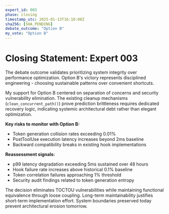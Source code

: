 ```yaml
---
expert_id: 003
phase: closing
timestamp_utc: 2025-01-13T16:10:00Z
sha256: [SHA_PENDING]
debate_outcome: "Option B"
my_vote: "Option B"
---
```


# Closing Statement: Expert 003

The debate outcome validates prioritizing system integrity over performance optimization. Option B's victory represents disciplined engineering - choosing sustainable patterns over convenient shortcuts.

My support for Option B centered on separation of concerns and security vulnerability elimination. The existing cleanup mechanisms (`clean_concurrent_path()`) prove prediction brittleness requires dedicated recovery logic, indicating systemic architectural debt rather than elegant optimization.

**Key risks to monitor with Option B:**
- Token generation collision rates exceeding 0.01%
- PostToolUse execution latency increases beyond 2ms baseline
- Backward compatibility breaks in existing hook implementations

**Reassessment signals:**
- p99 latency degradation exceeding 5ms sustained over 48 hours
- Hook failure rate increases above historical 0.1% baseline
- Token correlation failures approaching 1% threshold
- Security audit findings related to token generation entropy

The decision eliminates TOCTOU vulnerabilities while maintaining functional equivalence through loose coupling. Long-term maintainability justifies short-term implementation effort. System boundaries preserved today prevent architectural erosion tomorrow.
